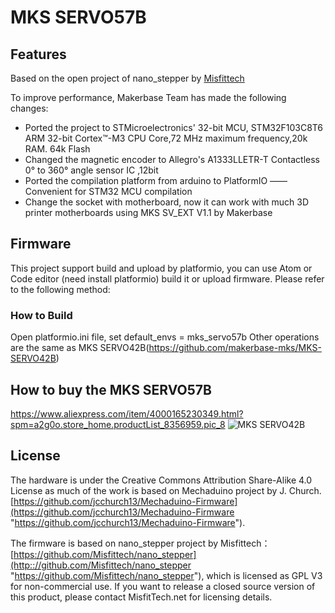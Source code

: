 # MKS SERVO57B
## Features
Based on the open project of nano_stepper by [Misfittech](https://github.com/Misfittech/nano_stepper)

To improve performance, Makerbase Team has made the following changes:
- Ported the project to STMicroelectronics' 32-bit MCU, STM32F103C8T6 ARM 32-bit Cortex™-M3 CPU Core,72 MHz maximum frequency,20k RAM. 64k Flash
- Changed the magnetic encoder to Allegro's A1333LLETR-T Contactless 0° to 360° angle sensor IC ,12bit
- Ported the compilation platform from arduino to PlatformIO —— Convenient  for STM32 MCU compilation
- Change the socket with motherboard, now it can work with much 3D printer motherboards using MKS SV_EXT V1.1 by Makerbase

## Firmware
  This project support build and upload by platformio, you can use Atom or Code editor (need install platformio) build it or upload  firmware. Please refer to the following method:
### How to Build
  Open platformio.ini file, set default_envs = mks_servo57b
  Other operations are the same as MKS SERVO42B(https://github.com/makerbase-mks/MKS-SERVO42B)  

## How to buy the MKS SERVO57B  
  https://www.aliexpress.com/item/4000165230349.html?spm=a2g0o.store_home.productList_8356959.pic_8
![MKS SERVO42B](https://github.com/makerbase-mks/MKS-SERVO57B/blob/master/Picture/SERVO57B.png "MKS SERVO57B")

## License
The hardware is under the Creative Commons Attribution Share-Alike 4.0 License as much of the work is based on Mechaduino project by J. Church.
 [https://github.com/jcchurch13/Mechaduino-Firmware](https://github.com/jcchurch13/Mechaduino-Firmware "https://github.com/jcchurch13/Mechaduino-Firmware"). 

The firmware is based on nano_stepper project by Misfittech：[https://github.com/Misfittech/nano_stepper](http:://github.com/Misfittech/nano_stepper "https://github.com/Misfittech/nano_stepper"), which is licensed as GPL V3 for non-commercial use. If you want to release a closed source version of this product, please contact MisfitTech.net for licensing details.
  


